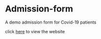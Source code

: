 # Admission-form
A demo admission form for Covid-19 patients


click [here](https://debasreenath48.github.io/Admission-form/) to view the website
